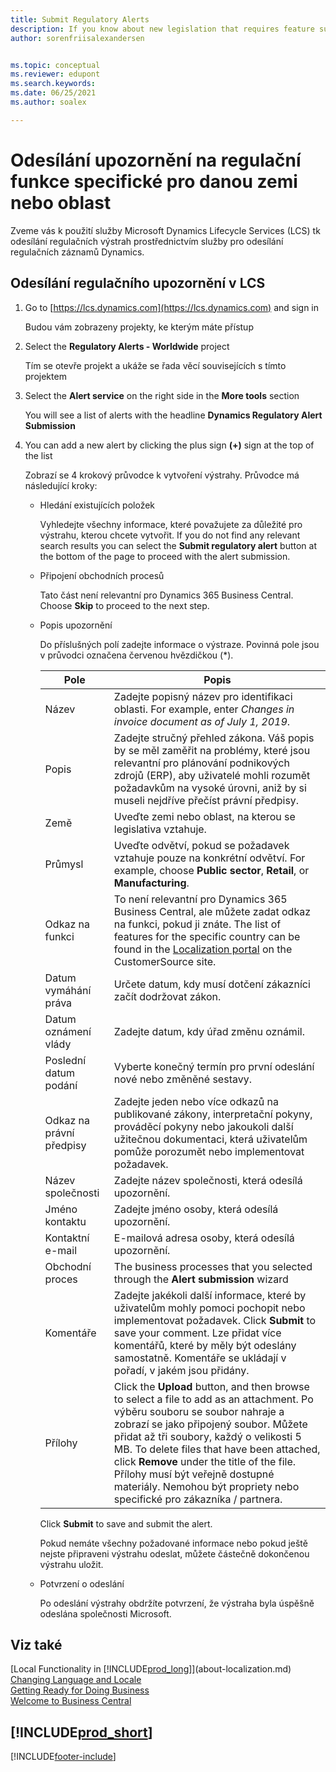 ```yaml
---
title: Submit Regulatory Alerts
description: If you know about new legislation that requires feature support in Business Central, you can follow this guide to submit a regulatory alert to the product team.
author: sorenfriisalexandersen


ms.topic: conceptual
ms.reviewer: edupont
ms.search.keywords:
ms.date: 06/25/2021
ms.author: soalex

---
```

# Odesílání upozornění na regulační funkce specifické pro danou zemi nebo oblast

Zveme vás k použití služby Microsoft Dynamics Lifecycle Services (LCS) tk odesílání regulačních výstrah prostřednictvím služby pro odesílání regulačních záznamů Dynamics.

## Odesílání regulačního upozornění v LCS

1. Go to [https://lcs.dynamics.com](https://lcs.dynamics.com) and sign in

   Budou vám zobrazeny projekty, ke kterým máte přístup

2. Select the **Regulatory Alerts - Worldwide** project

   Tím se otevře projekt a ukáže se řada věcí souvisejících s tímto projektem

3. Select the **Alert service** on the right side in the **More tools** section

   You will see a list of alerts with the headline **Dynamics Regulatory Alert Submission**

4. You can add a new alert by clicking the plus sign **(+)** sign at the top of the list

   Zobrazí se 4 krokový průvodce k vytvoření výstrahy. Průvodce má následující kroky:
   - Hledání existujících položek

      Vyhledejte všechny informace, které považujete za důležité pro výstrahu, kterou chcete vytvořit. If you do not find any relevant search results you can select the **Submit regulatory alert** button at the bottom of the page to proceed with the alert submission.
   - Připojení obchodních procesů

      Tato část není relevantní pro Dynamics 365 Business Central. Choose **Skip** to proceed to the next step.
   - Popis upozornění

      Do příslušných polí zadejte informace o výstraze. Povinná pole jsou v průvodci označena červenou hvězdičkou (\*).

      | Pole | Popis |
      |-------------|------------------------------------------|
      | Název | Zadejte popisný název pro identifikaci oblasti. For example, enter *Changes in invoice document as of July 1, 2019*. |
      | Popis | Zadejte stručný přehled zákona. Váš popis by se měl zaměřit na problémy, které jsou relevantní pro plánování podnikových zdrojů (ERP), aby uživatelé mohli rozumět požadavkům na vysoké úrovni, aniž by si museli nejdříve přečíst právní předpisy. |
      | Země | Uveďte zemi nebo oblast, na kterou se legislativa vztahuje. |
      | Průmysl | Uveďte odvětví, pokud se požadavek vztahuje pouze na konkrétní odvětví. For example, choose **Public sector**, **Retail**, or **Manufacturing**. |
      | Odkaz na funkci | To není relevantní pro Dynamics 365 Business Central, ale můžete zadat odkaz na funkci, pokud ji znáte. The list of features for the specific country can be found in the [Localization portal](/dynamics/s-e/) on the CustomerSource site. |
      | Datum vymáhání práva | Určete datum, kdy musí dotčení zákazníci začít dodržovat zákon. |
      | Datum oznámení vlády | Zadejte datum, kdy úřad změnu oznámil. |
      | Poslední datum podání | Vyberte konečný termín pro první odeslání nové nebo změněné sestavy. |
      | Odkaz na právní předpisy | Zadejte jeden nebo více odkazů na publikované zákony, interpretační pokyny, prováděcí pokyny nebo jakoukoli další užitečnou dokumentaci, která uživatelům pomůže porozumět nebo implementovat požadavek. |
      | Název společnosti | Zadejte název společnosti, která odesílá upozornění. |
      | Jméno kontaktu | Zadejte jméno osoby, která odesílá upozornění. |
      | Kontaktní e-mail | E-mailová adresa osoby, která odesílá upozornění. |
      | Obchodní proces | The business processes that you selected through the **Alert submission** wizard |
      | Komentáře | Zadejte jakékoli další informace, které by uživatelům mohly pomoci pochopit nebo implementovat požadavek. Click **Submit** to save your comment. Lze přidat více komentářů, které by měly být odeslány samostatně. Komentáře se ukládají v pořadí, v jakém jsou přidány. |
      | Přílohy | Click the **Upload** button, and then browse to select a file to add as an attachment. Po výběru souboru se soubor nahraje a zobrazí se jako připojený soubor. Můžete přidat až tři soubory, každý o velikosti 5 MB. To delete files that have been attached, click **Remove** under the title of the file. Přílohy musí být veřejně dostupné materiály. Nemohou být propriety nebo specifické pro zákazníka / partnera. |

      Click **Submit** to save and submit the alert.

      Pokud nemáte všechny požadované informace nebo pokud ještě nejste připraveni výstrahu odeslat, můžete částečně dokončenou výstrahu uložit.

   - Potvrzení o odeslání

      Po odeslání výstrahy obdržíte potvrzení, že výstraha byla úspěšně odeslána společnosti Microsoft.

## Viz také

[Local Functionality in [!INCLUDE[prod_long](includes/prod_long.md)]](about-localization.md)  
[Changing Language and Locale](about-locale-language.md)  
[Getting Ready for Doing Business](ui-get-ready-business.md)  
[Welcome to Business Central](index.md)

## [!INCLUDE[prod_short](includes/free_trial_md.md)]


[!INCLUDE[footer-include](includes/footer-banner.md)]